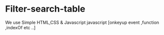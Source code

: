 # Filter-search-table

We use Simple HTML,CSS & Javascript
javascript [onkeyup event ,function ,indexOf etc ..]
